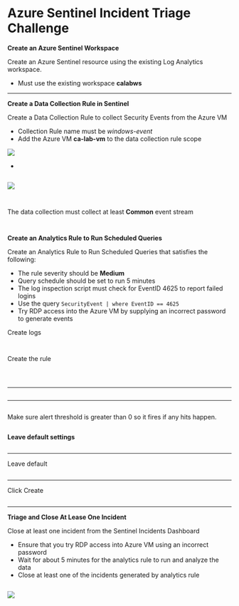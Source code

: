# Azure Sentinel Incident Triage Challenge

**Create an Azure Sentinel Workspace**

Create an Azure Sentinel resource using the existing Log Analytics workspace.

* Must use the existing workspace **calabws**

****

**Create a Data Collection Rule in Sentinel**

Create a Data Collection Rule to collect Security Events from the Azure VM

* Collection Rule name must be _windows-event_
* Add the Azure VM **ca-lab-vm** to the data collection rule scope

![](<../../.gitbook/assets/image (4).png>)

*



<figure><img src="../../.gitbook/assets/image (20).png" alt=""><figcaption></figcaption></figure>





![](<../../.gitbook/assets/image (13).png>)

<figure><img src="../../.gitbook/assets/image (8).png" alt=""><figcaption></figcaption></figure>



<figure><img src="../../.gitbook/assets/image (2).png" alt=""><figcaption></figcaption></figure>

The data collection must collect at least **Common** event stream

<figure><img src="../../.gitbook/assets/image (14).png" alt=""><figcaption></figcaption></figure>





<figure><img src="../../.gitbook/assets/image (3).png" alt=""><figcaption></figcaption></figure>



**Create an Analytics Rule to Run Scheduled Queries**

Create an Analytics Rule to Run Scheduled Queries that satisfies the following:

* The rule severity should be **Medium**
* Query schedule should be set to run 5 minutes
* The log inspection script must check for EventID 4625 to report failed logins
* Use the query `SecurityEvent | where EventID == 4625`
* Try RDP access into the Azure VM by supplying an incorrect password to generate events&#x20;



Create logs

<figure><img src="../../.gitbook/assets/image (15).png" alt=""><figcaption></figcaption></figure>

<figure><img src="../../.gitbook/assets/image.png" alt=""><figcaption></figcaption></figure>





Create the rule

<figure><img src="../../.gitbook/assets/image (6).png" alt=""><figcaption></figcaption></figure>

<figure><img src="../../.gitbook/assets/image (11).png" alt=""><figcaption></figcaption></figure>





<figure><img src="../../.gitbook/assets/image (5).png" alt=""><figcaption></figcaption></figure>

****

<figure><img src="../../.gitbook/assets/image (17).png" alt=""><figcaption></figcaption></figure>

****

<figure><img src="../../.gitbook/assets/image (18).png" alt=""><figcaption></figcaption></figure>

Make sure alert threshold is greater than 0 so it fires if any hits happen.

<figure><img src="../../.gitbook/assets/image (10).png" alt=""><figcaption></figcaption></figure>

**Leave default settings**

<figure><img src="../../.gitbook/assets/image (12).png" alt=""><figcaption></figcaption></figure>

****

Leave default

<figure><img src="../../.gitbook/assets/image (9).png" alt=""><figcaption></figcaption></figure>

****

Click Create

<figure><img src="../../.gitbook/assets/image (7).png" alt=""><figcaption></figcaption></figure>

****

**Triage and Close At Lease One Incident**

Close at least one incident from the Sentinel Incidents Dashboard

* Ensure that you try RDP access into Azure VM using an incorrect password
* Wait for about 5 minutes for the analytics rule to run and analyze the data
* Close at least one of the incidents generated by analytics rule

<figure><img src="../../.gitbook/assets/image (19).png" alt=""><figcaption></figcaption></figure>





![](<../../.gitbook/assets/image (16).png>)

